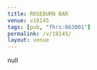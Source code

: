 ```yaml
---
title: ROSEBURN BAR
venue: v18145
tags: [pub, "fhrs:663001"]
permalink: /v/18145/
layout: venue
---
```

null